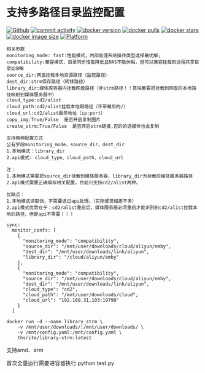 # 支持多路径目录监控配置

[![Github][Github-image]][Github-url]
[![commit activity][commit-activity-image]][commit-activity-url]
[![docker version][docker-version-image]][docker-version-url]
[![docker pulls][docker-pulls-image]][docker-pulls-url]
[![docker stars][docker-stars-image]][docker-stars-url]
[![docker image size][docker-image-size-image]][docker-image-size-url]
[![Platform](https://img.shields.io/badge/platform-amd64/arm64-pink?style=plastic)](https://hub.docker.com/r/thsrite/library-strm)

[Github-image]: https://img.shields.io/static/v1?label=Github&message=library_strm&color=brightgreen
[Github-url]: https://github.com/thsrite/library_strm
[commit-activity-image]: https://img.shields.io/github/commit-activity/m/thsrite/library_strm
[commit-activity-url]: https://github.com/thsrite/library_strm
[docker-version-image]: https://img.shields.io/docker/v/thsrite/library-strm?style=flat
[docker-version-url]: https://hub.docker.com/r/thsrite/library-strm/tags?page=1&ordering=last_updated
[docker-pulls-image]: https://img.shields.io/docker/pulls/thsrite/library-strm?style=flat
[docker-pulls-url]: https://hub.docker.com/r/thsrite/library-strm
[docker-stars-image]: https://img.shields.io/docker/stars/thsrite/library-strm?style=flat
[docker-stars-url]: https://hub.docker.com/r/thsrite/library-strm
[docker-image-size-image]: https://img.shields.io/docker/image-size/thsrite/library-strm?style=flat
[docker-image-size-url]: https://hub.docker.com/r/thsrite/library-strm


```
相关参数
monitoring_mode: fast:性能模式，内部处理系统操作类型选择最优解; compatibility:兼容模式，目录同步性能降低且NAS不能休眠，但可以兼容挂载的远程共享目录如SMB   
source_dir:网盘挂载本地资源路径（监控路径）                                            
dest_dir:strm保存路径（转移路径）                                                    
library_dir:媒体库容器内挂载网盘路径（非strm路径！！意味着要把挂载到网盘的本地路径映射到媒体服务器中）                                                    
cloud_type:cd2/alist
cloud_path:cd2/alist挂载本地跟路径（不带最后的/）
cloud_url:cd2/alist服务地址（ip:port）
copy_img:True/False  是否开启复制图片
create_strm:True/False  是否开启strm链接,否的的话媒体也会复制

支持两种配置方式
公有字段monitoring_mode、source_dir、dest_dir
1.本地模式：library_dir
2.api模式: cloud_type、cloud_path、cloud_url

注：
1.本地模式需要把source_dir挂载到媒体服务器，library_dir为挂载后媒体服务器路径
2.api模式需要正确填写相关配置，目前只支持cd2/alist两种。

优缺点：
1.本地模式读取快，不需要进过api处理。（实际感觉相差不多）
2.api模式优势在于：cd2/alist重启后，媒体服务器必须重启才能识别到cd2/alist挂载本地的路径，但是api不需要！！！
```

```
sync:
  monitor_confs: [
    {
      "monitoring_mode": "compatibility",
      "source_dir": "/mnt/user/downloads/cloud/aliyun/emby",
      "dest_dir": "/mnt/user/downloads/link/aliyun",
      "library_dir": "/cloud/aliyun/emby"
    },
    {
      "monitoring_mode": "compatibility",
      "source_dir": "/mnt/user/downloads/cloud/aliyun/emby",
      "dest_dir": "/mnt/user/downloads/link/aliyun",
      "cloud_type": "cd2",
      "cloud_path": "/mnt/user/downloads/cloud",
      "cloud_url": "192.168.31.103:19798"
    }
  ]

```

```
docker run -d --name library_strm \
    -v /mnt/user/downloads/:/mnt/user/downloads/ \
    -v /mnt/config.yaml:/mnt/config.yaml \
    thsrite/library-strm:latest
```

支持amd、arm

首次全量运行需要进容器执行 python test.py
